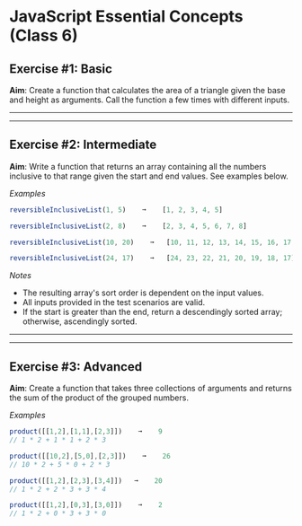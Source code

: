 # JavaScript Essential Concepts (Class 6)

## Exercise #1: Basic

**Aim**: Create a function that calculates the area of a triangle given the base and height as arguments. Call the function a few times with different inputs.

---

---

## Exercise #2: Intermediate

**Aim**: Write a function that returns an array containing all the numbers inclusive to that range given the start and end values. See examples below.

_Examples_

```js
reversibleInclusiveList(1, 5)    ➞    [1, 2, 3, 4, 5]

reversibleInclusiveList(2, 8)    ➞    [2, 3, 4, 5, 6, 7, 8]

reversibleInclusiveList(10, 20)    ➞   [10, 11, 12, 13, 14, 15, 16, 17, 18, 19, 20]

reversibleInclusiveList(24, 17)    ➞   [24, 23, 22, 21, 20, 19, 18, 17]
```

_Notes_

- The resulting array's sort order is dependent on the input values.
- All inputs provided in the test scenarios are valid.
- If the start is greater than the end, return a descendingly sorted array; otherwise, ascendingly sorted.

---

---

## Exercise #3: Advanced

**Aim**: Create a function that takes three collections of arguments and returns the sum of the product of the grouped numbers.

_Examples_

```js
product([[1,2],[1,1],[2,3]])    ➞    9
// 1 * 2 + 1 * 1 + 2 * 3

product([[10,2],[5,0],[2,3]])    ➞    26
// 10 * 2 + 5 * 0 + 2 * 3

product([[1,2],[2,3],[3,4]])   ➞    20
// 1 * 2 + 2 * 3 + 3 * 4

product([[1,2],[0,3],[3,0]])    ➞    2
// 1 * 2 + 0 * 3 + 3 * 0
```
